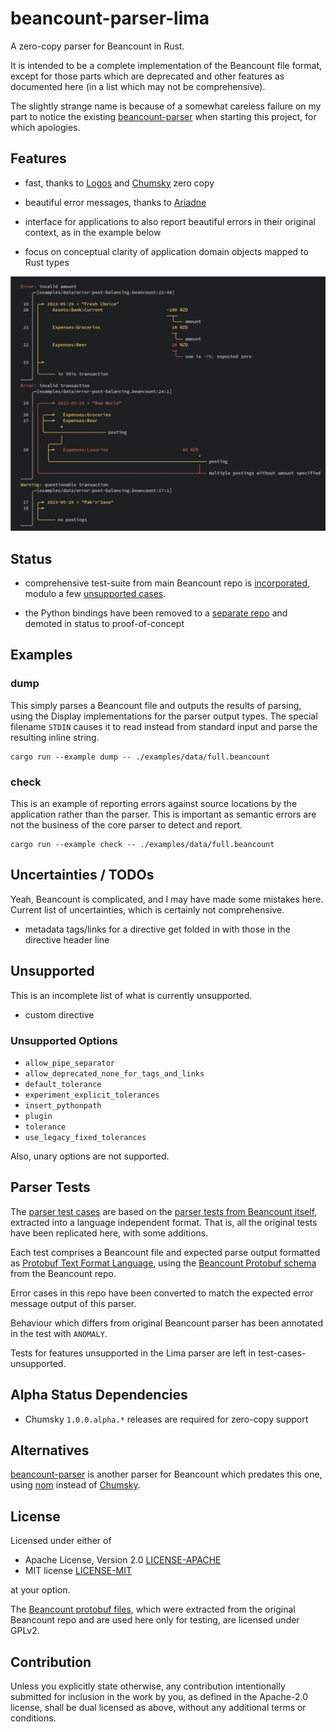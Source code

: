 # beancount-parser-lima

A zero-copy parser for Beancount in Rust.

It is intended to be a complete implementation of the Beancount file format, except for those parts which are deprecated and other features as documented here (in a list which may not be comprehensive).

The slightly strange name is because of a somewhat careless failure on my part to notice the existing [beancount-parser](https://github.com/jcornaz/beancount-parser) when starting this project, for which apologies.

## Features

- fast, thanks to [Logos](https://docs.rs/logos/latest/logos/) and [Chumsky](https://docs.rs/chumsky/latest/chumsky/) zero copy

- beautiful error messages, thanks to [Ariadne](https://docs.rs/ariadne/latest/ariadne/)

- interface for applications to also report beautiful errors in their original context, as in the example below

- focus on conceptual clarity of application domain objects mapped to Rust types

<img src="https://raw.githubusercontent.com/tesujimath/beancount-parser-lima/main/examples/images/beancount-parser-balancing-errors.png" alt="Example application error messages"/>

## Status

- comprehensive test-suite from main Beancount repo is [incorporated](test-cases), modulo a few [unsupported cases](test-cases-unsupported).

- the Python bindings have been removed to a [separate repo](https://github.com/tesujimath/beancount-parser-lima-python) and demoted in status to proof-of-concept

## Examples

### dump

This simply parses a Beancount file and outputs the results of parsing, using the Display implementations for the parser output types.
The special filename `STDIN` causes it to read instead from standard input and parse the resulting inline string.

```Shell
cargo run --example dump -- ./examples/data/full.beancount
```

### check

This is an example of reporting errors against source locations by the application rather than the parser.
This is important as semantic errors are not the business of the core parser to detect and report.

```Shell
cargo run --example check -- ./examples/data/full.beancount
```

## Uncertainties / TODOs

Yeah, Beancount is complicated, and I may have made some mistakes here.  Current list of uncertainties, which is certainly not comprehensive.

- metadata tags/links for a directive get folded in with those in the directive header line

## Unsupported

This is an incomplete list of what is currently unsupported.

- custom directive

### Unsupported Options

- `allow_pipe_separator`
- `allow_deprecated_none_for_tags_and_links`
- `default_tolerance`
- `experiment_explicit_tolerances`
- `insert_pythonpath`
- `plugin`
- `tolerance`
- `use_legacy_fixed_tolerances`

Also, unary options are not supported.

## Parser Tests

The [parser test cases](test-cases) are based on the
[parser tests from Beancount itself](https://github.com/beancount/beancount/blob/cpp/beancount/cparser/parser_test.cc),
extracted into a language independent format.
That is, all the original tests have been replicated here, with some additions.

Each test comprises a Beancount file and expected parse output formatted as
[Protobuf Text Format Language](https://protobuf.dev/reference/protobuf/textformat-spec/),
using the [Beancount Protobuf schema](https://github.com/beancount/beancount/blob/cpp/beancount/cparser/ledger.proto)
from the Beancount repo.

Error cases in this repo have been converted to match the expected error message output of this parser.

Behaviour which differs from original Beancount parser has been annotated in the test with `ANOMALY`.

Tests for features unsupported in the Lima parser are left in test-cases-unsupported.

## Alpha Status Dependencies

- Chumsky `1.0.0.alpha.*` releases are required for zero-copy support

## Alternatives

[beancount-parser](https://github.com/jcornaz/beancount-parser) is another parser for Beancount which predates this one,
using [nom](https://docs.rs/nom/latest/nom/) instead of [Chumsky](https://docs.rs/chumsky/latest/chumsky/).

## License

Licensed under either of

 * Apache License, Version 2.0
   [LICENSE-APACHE](http://www.apache.org/licenses/LICENSE-2.0)
 * MIT license
   [LICENSE-MIT](http://opensource.org/licenses/MIT)

at your option.

The [Beancount protobuf files](protobuf), which were extracted from the original Beancount repo and are used here only for testing, are licensed under GPLv2.

## Contribution

Unless you explicitly state otherwise, any contribution intentionally submitted
for inclusion in the work by you, as defined in the Apache-2.0 license, shall be
dual licensed as above, without any additional terms or conditions.
